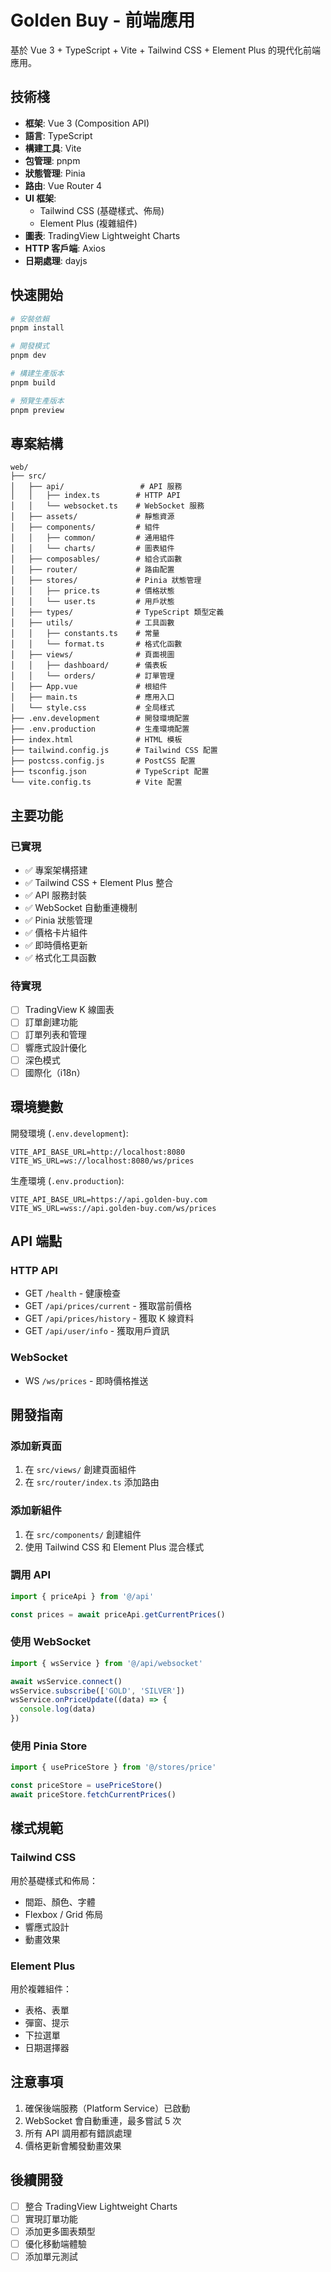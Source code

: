 # Golden Buy - 前端應用

基於 Vue 3 + TypeScript + Vite + Tailwind CSS + Element Plus 的現代化前端應用。

## 技術棧

- **框架**: Vue 3 (Composition API)
- **語言**: TypeScript
- **構建工具**: Vite
- **包管理**: pnpm
- **狀態管理**: Pinia
- **路由**: Vue Router 4
- **UI 框架**: 
  - Tailwind CSS (基礎樣式、佈局)
  - Element Plus (複雜組件)
- **圖表**: TradingView Lightweight Charts
- **HTTP 客戶端**: Axios
- **日期處理**: dayjs

## 快速開始

```bash
# 安裝依賴
pnpm install

# 開發模式
pnpm dev

# 構建生產版本
pnpm build

# 預覽生產版本
pnpm preview
```

## 專案結構

```
web/
├── src/
│   ├── api/                 # API 服務
│   │   ├── index.ts        # HTTP API
│   │   └── websocket.ts    # WebSocket 服務
│   ├── assets/             # 靜態資源
│   ├── components/         # 組件
│   │   ├── common/         # 通用組件
│   │   └── charts/         # 圖表組件
│   ├── composables/        # 組合式函數
│   ├── router/             # 路由配置
│   ├── stores/             # Pinia 狀態管理
│   │   ├── price.ts        # 價格狀態
│   │   └── user.ts         # 用戶狀態
│   ├── types/              # TypeScript 類型定義
│   ├── utils/              # 工具函數
│   │   ├── constants.ts    # 常量
│   │   └── format.ts       # 格式化函數
│   ├── views/              # 頁面視圖
│   │   ├── dashboard/      # 儀表板
│   │   └── orders/         # 訂單管理
│   ├── App.vue             # 根組件
│   ├── main.ts             # 應用入口
│   └── style.css           # 全局樣式
├── .env.development        # 開發環境配置
├── .env.production         # 生產環境配置
├── index.html              # HTML 模板
├── tailwind.config.js      # Tailwind CSS 配置
├── postcss.config.js       # PostCSS 配置
├── tsconfig.json           # TypeScript 配置
└── vite.config.ts          # Vite 配置
```

## 主要功能

### 已實現
- ✅ 專案架構搭建
- ✅ Tailwind CSS + Element Plus 整合
- ✅ API 服務封裝
- ✅ WebSocket 自動重連機制
- ✅ Pinia 狀態管理
- ✅ 價格卡片組件
- ✅ 即時價格更新
- ✅ 格式化工具函數

### 待實現
- [ ] TradingView K 線圖表
- [ ] 訂單創建功能
- [ ] 訂單列表和管理
- [ ] 響應式設計優化
- [ ] 深色模式
- [ ] 國際化（i18n）

## 環境變數

開發環境 (`.env.development`):
```
VITE_API_BASE_URL=http://localhost:8080
VITE_WS_URL=ws://localhost:8080/ws/prices
```

生產環境 (`.env.production`):
```
VITE_API_BASE_URL=https://api.golden-buy.com
VITE_WS_URL=wss://api.golden-buy.com/ws/prices
```

## API 端點

### HTTP API
- GET `/health` - 健康檢查
- GET `/api/prices/current` - 獲取當前價格
- GET `/api/prices/history` - 獲取 K 線資料
- GET `/api/user/info` - 獲取用戶資訊

### WebSocket
- WS `/ws/prices` - 即時價格推送

## 開發指南

### 添加新頁面
1. 在 `src/views/` 創建頁面組件
2. 在 `src/router/index.ts` 添加路由

### 添加新組件
1. 在 `src/components/` 創建組件
2. 使用 Tailwind CSS 和 Element Plus 混合樣式

### 調用 API
```typescript
import { priceApi } from '@/api'

const prices = await priceApi.getCurrentPrices()
```

### 使用 WebSocket
```typescript
import { wsService } from '@/api/websocket'

await wsService.connect()
wsService.subscribe(['GOLD', 'SILVER'])
wsService.onPriceUpdate((data) => {
  console.log(data)
})
```

### 使用 Pinia Store
```typescript
import { usePriceStore } from '@/stores/price'

const priceStore = usePriceStore()
await priceStore.fetchCurrentPrices()
```

## 樣式規範

### Tailwind CSS
用於基礎樣式和佈局：
- 間距、顏色、字體
- Flexbox / Grid 佈局
- 響應式設計
- 動畫效果

### Element Plus
用於複雜組件：
- 表格、表單
- 彈窗、提示
- 下拉選單
- 日期選擇器

## 注意事項

1. 確保後端服務（Platform Service）已啟動
2. WebSocket 會自動重連，最多嘗試 5 次
3. 所有 API 調用都有錯誤處理
4. 價格更新會觸發動畫效果

## 後續開發

- [ ] 整合 TradingView Lightweight Charts
- [ ] 實現訂單功能
- [ ] 添加更多圖表類型
- [ ] 優化移動端體驗
- [ ] 添加單元測試
